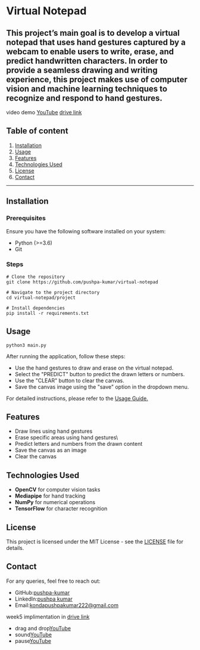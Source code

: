 # Virtual Notepad


This project’s main goal is to develop a virtual notepad that uses hand gestures captured by a webcam to enable users to write, erase, and predict handwritten characters. In order to provide a seamless drawing and writing experience, this project makes use of computer vision and machine learning techniques to recognize and respond to hand gestures.
---
video demo
[YouTube](https://youtu.be/K84tn0yQ__Q)
[drive link](https://drive.google.com/file/d/1PrH728BrdRyEIjxaC3Xtjr0YZCub2njh/view?usp=drive_link)


## Table of content
1. [Installation](#installation)
2. [Usage](#usage)
3. [Features](#features)
4. [Technologies Used](#technologies-used)
5. [License](#license)
6. [Contact](#contact)
---
## Installation

### Prerequisites
Ensure you have the following software installed on your system:

- Python (>=3.6)
- Git

### Steps
```
# Clone the repository
git clone https://github.com/pushpa-kumar/virtual-notepad

# Navigate to the project directory
cd virtual-notepad/project

# Install dependencies
pip install -r requirements.txt
```
## Usage
```
python3 main.py
```
After running the application, follow these steps:

- Use the hand gestures to draw and erase on the virtual notepad.
- Select the "PREDICT" button to predict the drawn letters or numbers.
- Use the "CLEAR" button to clear the canvas.
- Save the canvas image using the "save" option in the dropdown menu.

For detailed instructions, please refer to the [Usage Guide.](https://github.com/pushpa-kumar/virtual-notepad/blob/master/project/instructions.pdf)

## Features
- Draw lines using hand gestures
- Erase specific areas using hand gestures\
- Predict letters and numbers from the drawn content
- Save the canvas as an image
- Clear the canvas

## Technologies Used
- **OpenCV** for computer vision tasks
- **Mediapipe** for hand tracking
- **NumPy** for numerical operations
- **TensorFlow** for character recognition

## License
This project is licensed under the MIT License - see the [LICENSE](https://github.com/pushpa-kumar/virtual-notepad/blob/master/LICENSE) file for details.

## Contact
For any queries, feel free to reach out:
- GitHub:[pushpa-kumar](https://github.com/pushpa-kumar)
- LinkedIn:[pushpa kumar](https://www.linkedin.com/in/pushpa-kumar-reddy-6136b928a/)
- Email:kondapushpakumar222@gmail.com




week5 implimentation in [drive link](https://drive.google.com/drive/folders/1oSrU_57EqKMrofD0000tbRzIO92w_8D7?usp=drive_link)
- drag and drop[YouTube](https://youtu.be/_Y4TTEYIbiI)
- sound[YouTube](https://youtu.be/V_DCzM7plHk)
- pause[YouTube](https://youtu.be/Zs2i97hEORg)
